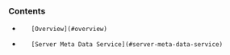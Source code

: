 <!-- post: -->


### Contents

*        [Overview](#overview)
*        [Server Meta Data Service](#server-meta-data-service)

